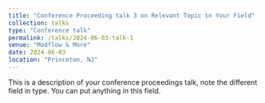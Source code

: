 ```yaml
---
title: "Conference Proceeding talk 3 on Relevant Topic in Your Field"
collection: talks
type: "Conference talk"
permalink: /talks/2024-06-03-talk-1
venue: "Modflow & More"
date: 2024-06-03
location: "Princeton, NJ"
---
```


This is a description of your conference proceedings talk, note the different field in type. You can put anything in this field.
